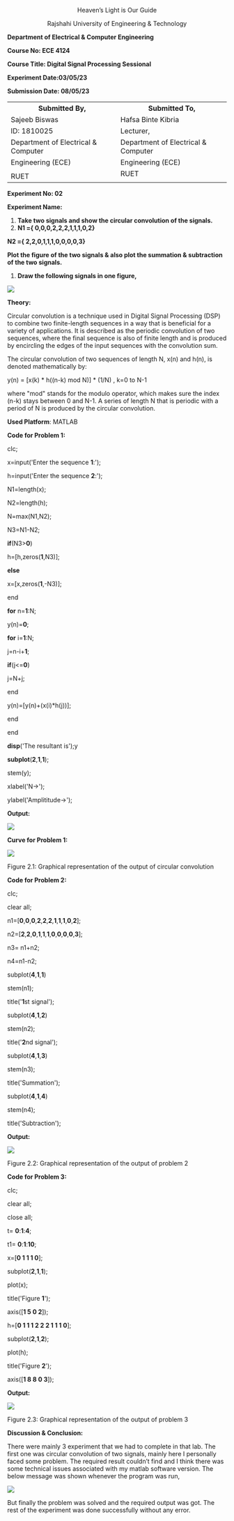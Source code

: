 ﻿

<p style="text-align: center;">Heaven’s Light is Our Guide</p>

<p style="text-align: center;">Rajshahi University of Engineering & Technology</p>





**Department of Electrical & Computer Engineering**





**Course No: ECE 4124**

**Course Title: Digital Signal Processing Sessional**

**Experiment Date:03/05/23**

**Submission Date: 08/05/23**






<table><tr><th colspan="1" rowspan="2" valign="bottom"><b>Submitted By</b>,</th><th colspan="1" valign="bottom"><b>Submitted To</b>,</th></tr>
<tr><td colspan="1" rowspan="2" valign="bottom">Hafsa Binte Kibria</td></tr>
<tr><td colspan="1" rowspan="2" valign="bottom">Sajeeb Biswas</td></tr>
<tr><td colspan="1" rowspan="2" valign="bottom">Lecturer,</td></tr>
<tr><td colspan="1" rowspan="2" valign="bottom">ID: 1810025</td></tr>
<tr><td colspan="1" rowspan="2" valign="bottom">Department of Electrical & Computer</td></tr>
<tr><td colspan="1" rowspan="2" valign="bottom">Department of Electrical & Computer</td></tr>
<tr><td colspan="1" rowspan="2" valign="bottom">Engineering (ECE)</td></tr>
<tr><td colspan="1" rowspan="2" valign="bottom">Engineering (ECE)</td></tr>
<tr><td colspan="1" rowspan="2" valign="bottom">RUET</td></tr>
<tr><td colspan="1" rowspan="2" valign="bottom">RUET</td></tr>
<tr><td colspan="1" valign="bottom"></td></tr>
</table>

<a name="page2"></a>**Experiment No: 02**

**Experiment Name:**

1. **Take two signals and show the circular convolution of the signals.**
1. **N1 ={ 0,0,0,2,2,2,1,1,1,0,2}**

**N2 ={ 2,2,0,1,1,1,0,0,0,0,3}**

**Plot the figure of the two signals & also plot the summation & subtraction of the two signals.**

1. **Draw the following signals in one figure,**

![](Aspose.Words.ad196085-f437-4492-a1ae-3787221253c1.004.png)












**Theory:**

Circular convolution is a technique used in Digital Signal Processing (DSP) to combine two finite-length sequences in a way that is beneficial for a variety of applications. It is described as the periodic convolution of two sequences, where the final sequence is also of finite length and is produced by encircling the edges of the input sequences with the convolution sum.

The circular convolution of two sequences of length N, x(n) and h(n), is denoted mathematically by:

y(n) = [x(k) \* h((n-k) mod N)] \* (1/N) , k=0 to N-1

where "mod" stands for the modulo operator, which makes sure the index (n-k) stays between 0 and N-1. A series of length N that is periodic with a period of N is produced by the circular convolution.


**Used Platform**: MATLAB

**Code for Problem 1:**

clc;

x=input('Enter the sequence **1**:');

h=input('Enter the sequence **2**:');

N1=length(x);

N2=length(h);

N=max(N1,N2);

<a name="page3"></a>N3=N1-N2;

**if**(N3>**0**)

h=[h,zeros(**1**,N3)];

**else**

x=[x,zeros(**1**,-N3)];

end

**for** n=**1**:N;

y(n)=**0**;

**for** i=**1**:N;

j=n-i+**1**;

**if**(j<=**0**)

j=N+j;

end

y(n)=[y(n)+(x(i)\*h(j))];

end

end

**disp**('The resultant is');y

**subplot**(**2**,**1**,**1**);

stem(y);

xlabel('N->');

ylabel('Amplititude->');

**Output:**

![](Aspose.Words.ad196085-f437-4492-a1ae-3787221253c1.005.jpeg)













**Curve for Problem 1:**

![](Aspose.Words.ad196085-f437-4492-a1ae-3787221253c1.006.jpeg)
















Figure 2.1: Graphical representation of the output of circular convolution

<a name="page4"></a>**Code for Problem 2:**

clc;

clear all;

n1=[**0**,**0**,**0**,**2**,**2**,**2**,**1**,**1**,**1**,**0**,**2**];

n2=[**2**,**2**,**0**,**1**,**1**,**1**,**0**,**0**,**0**,**0**,**3**];

n3= n1+n2;

n4=n1-n2;

subplot(**4**,**1**,**1**)

stem(n1);

title('**1**st signal');

subplot(**4**,**1**,**2**)

stem(n2);

title('**2**nd signal');

subplot(**4**,**1**,**3**)

stem(n3);

title('Summation');

subplot(**4**,**1**,**4**)

stem(n4);

title('Subtraction');

**Output:**

![](Aspose.Words.ad196085-f437-4492-a1ae-3787221253c1.007.jpeg)





























Figure 2.2: Graphical representation of the output of problem 2

<a name="page5"></a>**Code for Problem 3:**

clc;

clear all;

close all;

t= **0**:**1**:**4**;

t1= **0**:**1**:**10**;

x=[**0 1 1 1 0**];

subplot(**2**,**1**,**1**);

plot(x);

title('Figure **1**');

axis([**1 5 0 2**]);

h=[**0 1 1 1 2 2 2 1 1 1 0**];

subplot(**2**,**1**,**2**);

plot(h);

title('Figure **2**');

axis([**1 8 8 0 3**]);



**Output:**

![](Aspose.Words.ad196085-f437-4492-a1ae-3787221253c1.008.jpeg)





































Figure 2.3: Graphical representation of the output of problem 3

<a name="page6"></a>**Discussion & Conclusion:**

There were mainly 3 experiment that we had to complete in that lab. The first one was circular convolution of two signals, mainly here I personally faced some problem. The required result couldn’t find and I think there was some technical issues associated with my matlab software version. The below message was shown whenever the program was run,

![](Aspose.Words.ad196085-f437-4492-a1ae-3787221253c1.009.jpeg)














But finally the problem was solved and the required output was got. The rest of the experiment was done successfully without any error.
